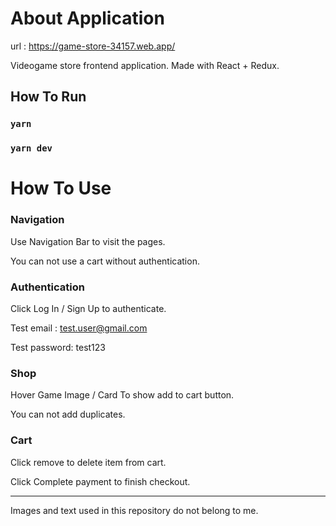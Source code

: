 # About Application

url : https://game-store-34157.web.app/

Videogame store frontend application.
Made with React + Redux.

## How To Run

### `yarn `
### `yarn dev`

# How To Use

### Navigation

Use Navigation Bar to visit the pages.

You can not use a cart without authentication.

### Authentication
Click Log In / Sign Up to authenticate.

Test email : test.user@gmail.com

Test password: test123

### Shop

Hover Game Image / Card To show add to cart button.

You can not add duplicates.

### Cart

Click remove to delete item from cart.

Click Complete payment to finish checkout.

-----
Images and text used in this repository do not belong to me.



